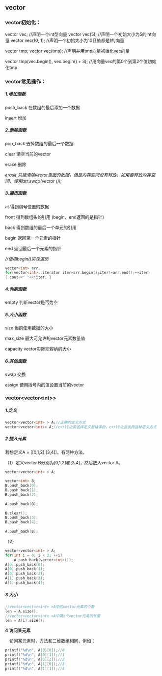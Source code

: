 ## vector

### **vector初始化：**

vector<int> vec;        //声明一个int型向量
vector<int> vec(5);     //声明一个初始大小为5的int向量
vector<int> vec(10, 1); //声明一个初始大小为10且值都是1的向量

vector<int> tmp;
vector<int> vec(tmp);   //声明并用tmp向量初始化vec向量

vector<int> tmp(vec.begin(), vec.begin() + 3);  //用向量vec的第0个到第2个值初始化tmp

### **vector常见操作：**

##### **1.增加函数**

push_back 在数组的最后添加一个数据

insert 增加

##### **2.删除函数**

pop_back 去掉数组的最后一个数据

clear 清空当前的vector

erase 删除

*erase 只能清除vector里面的数据，但是内存空间没有释放，如果要释放内存空间，使用arr.swap(vector ());*

##### **3.遍历函数**

at 得到编号位置的数据

front 得到数组头的引用 (begin、end返回的是指针）

back 得到数组的最后一个单元的引用

begin 返回第一个元素的指针

end 返回最后一个元素的指针

*//使用begin()实现遍历*

```c++
vector<int> arr;
for(vector<int>::iterator iter=arr.begin();iter!=arr.end();++iter)
{ cout<<" "<<*iter; }
```

##### **4.判断函数**

empty 判断vector是否为空

##### **5.大小函数**

size 当前使用数据的大小

max_size 最大可允许的vector元素数量值

capacity vector实际能容纳的大小

##### **6.其他函数**

swap 交换

assign 使用括号内的值设置当前的vector

### vector<vector\<int>>

##### **1.定义**

```c++
vector<vector<int> > A;//正确的定义方式
vector<vector<int>> A;//c++11之前这样定义是错误的，c++11之后支持这种定义方式
```

##### **2 插入元素**

若想定义A = [[0,1,2],[3,4]]，有两种方法。

（1）定义vector B分别为[0,1,2]和[3,4]，然后放入vector A。

```c++
vector<vector<int> > A;
 
vector<int> B;
B.push_back(0);
B.push_back(1);
B.push_back(2);
 
A.push_back(B);
 
B.clear();
B.push_back(3);
B.push_back(4);
 
A.push_back(B);
```

 （2）

```c++
vector<vector<int> > A;
for(int i = 0; i < 2; ++i)
    A.push_back(vector<int>());  
A[0].push_back(0);
A[0].push_back(1);
A[0].push_back(2);
A[1].push_back(3);
A[1].push_back(4);
```

##### **3 大小**

```c++
//vector<vector<int> >A中的vector元素的个数
len = A.size();
//vector<vector<int> >A中第i个vector元素的长度
len = A[i].size();
```

**4 访问某元素**

　访问某元素时，方法和二维数组相同，例如：

```c++
printf("%d\n", A[0][0]);//0
printf("%d\n", A[0][1]);//1
printf("%d\n", A[0][2]);//2
printf("%d\n", A[1][0]);//3
printf("%d\n", A[1][1]);//4
```



